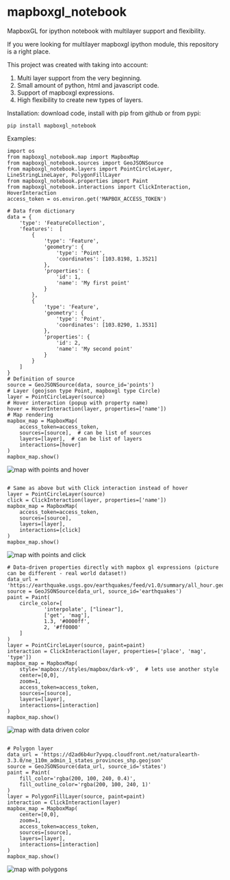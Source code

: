 # mapboxgl_notebook

MapboxGL for ipython notebook with multilayer support and flexibility.

If you were looking for multilayer mapboxgl ipython module, this repository is a right place.

This project was created with taking into account:
1. Multi layer support from the very beginning.
2. Small amount of python, html and javascript code.
3. Support of mapboxgl expressions.
4. High flexibility to create new types of layers.

Installation:
download code, install with pip from github or from pypi:

```
pip install mapboxgl_notebook
```

Examples:
```
import os
from mapboxgl_notebook.map import MapboxMap
from mapboxgl_notebook.sources import GeoJSONSource
from mapboxgl_notebook.layers import PointCircleLayer, LineStringLineLayer, PolygonFillLayer
from mapboxgl_notebook.properties import Paint
from mapboxgl_notebook.interactions import ClickInteraction, HoverInteraction
access_token = os.environ.get('MAPBOX_ACCESS_TOKEN')

# Data from dictionary
data = {
    'type': 'FeatureCollection',
    'features':  [
        {
            'type': 'Feature',
            'geometry': {
                'type': 'Point',
                'coordinates': [103.8198, 1.3521]
            },
            'properties': {
                'id': 1,
                'name': 'My first point'
            }
        },
        {
            'type': 'Feature',
            'geometry': {
                'type': 'Point',
                'coordinates': [103.8290, 1.3531]
            },
            'properties': {
                'id': 2,
                'name': 'My second point'
            }
        }
    ]
}
# Definition of source
source = GeoJSONSource(data, source_id='points')
# Layer (geojson type Point, mapboxgl type Circle)
layer = PointCircleLayer(source)
# Hover interaction (popup with property name)
hover = HoverInteraction(layer, properties=['name'])
# Map rendering
mapbox_map = MapboxMap(
    access_token=access_token,
    sources=[source],  # can be list of sources
    layers=[layer],  # can be list of layers
    interactions=[hover]
)
mapbox_map.show()
```
![map with points and hover](https://user-images.githubusercontent.com/395963/52003949-e98bed00-2500-11e9-9fa5-ee0356667fcc.png)
```

# Same as above but with Click interaction instead of hover
layer = PointCircleLayer(source)
click = ClickInteraction(layer, properties=['name'])
mapbox_map = MapboxMap(
    access_token=access_token,
    sources=[source],
    layers=[layer],
    interactions=[click]
)
mapbox_map.show()
```
![map with points and click](https://user-images.githubusercontent.com/395963/52003955-ec86dd80-2500-11e9-96d7-938fb5e2eee7.png)
```
# Data-driven properties directly with mapbox gl expressions (picture can be different - real world dataset!)
data_url = 'https://earthquake.usgs.gov/earthquakes/feed/v1.0/summary/all_hour.geojson'
source = GeoJSONSource(data_url, source_id='earthquakes')
paint = Paint(
    circle_color=[
            'interpolate', ["linear"],
            ['get', 'mag'],
            1.3, '#0000ff',
            2, '#ff0000'
    ]
)
layer = PointCircleLayer(source, paint=paint)
interaction = ClickInteraction(layer, properties=['place', 'mag', 'type'])
mapbox_map = MapboxMap(
    style='mapbox://styles/mapbox/dark-v9',  # lets use another style
    center=[0,0],
    zoom=1,
    access_token=access_token,
    sources=[source],
    layers=[layer],
    interactions=[interaction]
)
mapbox_map.show()
```
![map with data driven color](https://user-images.githubusercontent.com/395963/52004296-bd24a080-2501-11e9-8921-fa36b1c79af5.png)
```

# Polygon layer
data_url = 'https://d2ad6b4ur7yvpq.cloudfront.net/naturalearth-3.3.0/ne_110m_admin_1_states_provinces_shp.geojson'
source = GeoJSONSource(data_url, source_id='states')
paint = Paint(
    fill_color='rgba(200, 100, 240, 0.4)',
    fill_outline_color='rgba(200, 100, 240, 1)'
)
layer = PolygonFillLayer(source, paint=paint)
interaction = ClickInteraction(layer)
mapbox_map = MapboxMap(
    center=[0,0],
    zoom=1,
    access_token=access_token,
    sources=[source],
    layers=[layer],
    interactions=[interaction]
)
mapbox_map.show()

```
![map with polygons](https://user-images.githubusercontent.com/395963/52003958-ef81ce00-2500-11e9-80af-feb3eb526fdc.png)

